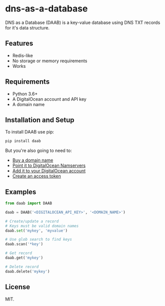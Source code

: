 # dns-as-a-database

DNS as a Database (DAAB) is a key-value database using DNS TXT records for it's data structure.

## Features

* Redis-like
* No storage or memory requirements
* Works

## Requirements

* Python 3.6+
* A DigitalOcean account and API key
* A domain name

## Installation and Setup

To install DAAB use pip:

```bash
pip install daab
```

But you're also going to need to:

* [Buy a domain name](https://www.wikihow.com/Buy-a-Domain-Name)
* [Point it to DigitalOcean Namservers](https://www.digitalocean.com/community/tutorials/how-to-point-to-digitalocean-nameservers-from-common-domain-registrars)
* [Add it to your DigitalOcean account](https://www.digitalocean.com/docs/networking/dns/how-to/add-domains/)
* [Create an access token](https://www.digitalocean.com/docs/apis-clis/api/create-personal-access-token/)

## Examples

```python
from daab import DAAB

daab = DAAB('<DIGITALOCEAN_API_KEY>', '<DOMAIN_NAME>')

# Create/update a record
# Keys must be valid domain names
daab.set('mykey', 'myvalue')

# Use glob search to find keys
daab.scan('*key')

# Get record
daab.get('mykey')

# Delete record
daab.delete('mykey')
```

## License

MIT.
